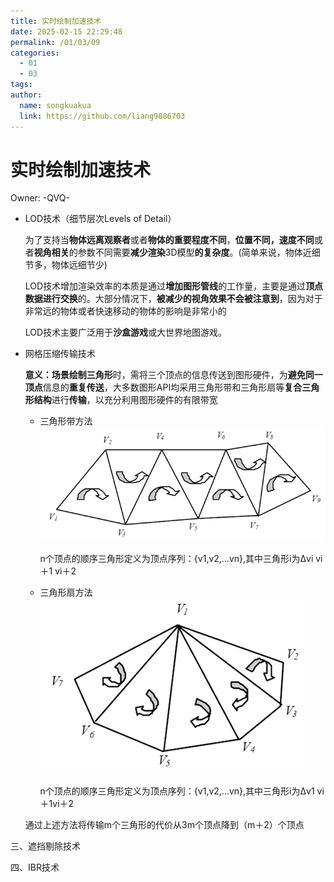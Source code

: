 ```yaml
---
title: 实时绘制加速技术
date: 2025-02-15 22:29:48
permalink: /01/03/09
categories: 
  - 01
  - 03
tags: 
author:
  name: songkuakua
  link: https://github.com/liang9886703
---
```

# 实时绘制加速技术

Owner: -QVQ-

- LOD技术（细节层次Levels of Detail）
    
    为了支持当**物体远离观察者**或者**物体的重要程度不同**，**位置不同，速度不同**或者**视角相关**的参数不同需要**减少渲染**3D模型**的复杂度**。(简单来说，物体近细节多，物体远细节少)
    
    LOD技术增加渲染效率的本质是通过**增加图形管线**的工作量，主要是通过**顶点数据进行交换**的。大部分情况下，**被减少的视角效果不会被注意到**，因为对于非常远的物体或者快速移动的物体的影响是非常小的
    
    LOD技术主要广泛用于**沙盒游戏**或大世界地图游戏。
    
- 网格压缩传输技术
    
    **意义：**场景**绘制三角形**时，需将三个顶点的信息传送到图形硬件，为**避免同一顶点**信息的**重复传送**，大多数图形API均采用三角形带和三角形扇等**复合三角形结构**进行**传输**，以充分利用图形硬件的有限带宽
    
    - 三角形带方法
![Untitled](./pic78.png)
        
        n个顶点的顺序三角形定义为顶点序列：{v1,v2,…vn},其中三角形i为Δvi vi＋1 vi＋2
        
    - 三角形扇方法
![Untitled](./pic79.png)
        
        n个顶点的顺序三角形定义为顶点序列：{v1,v2,…vn},其中三角形i为Δv1 vi＋1vi＋2
        
    
    通过上述方法将传输m个三角形的代价从3m个顶点降到（m＋2）个顶点
    

三、遮挡剔除技术

四、IBR技术